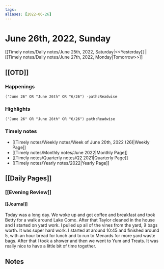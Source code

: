 ```yaml
---
tags:
aliases: [2022-06-26]
---
```


# June 26th, 2022, Sunday

[[Timely notes/Daily notes/June 25th, 2022, Saturday|<<Yesterday]] | [[Timely notes/Daily notes/June 27th, 2022, Monday|Tomorrow>>]]

## [[OTD]]

### Happenings

```query
("June 26" OR "June 26th" OR "6/26") -path:Readwise
```

### Highlights

```query
("June 26" OR "June 26th" OR "6/26") path:Readwise
```

### Timely notes
- [[Timely notes/Weekly notes/Week of June 20th, 2022 (26)|Weekly Page]]
- [[Timely notes/Monthly notes/June 2022|Monthly Page]]
- [[Timely notes/Quarterly notes/Q2 2021|Quarterly Page]]
- [[Timely notes/Yearly notes/2022|Yearly Page]]

## [[Daily Pages]]

### [[Evening Review]]

#### [[Journal]]

Today was a long day. We woke up and got coffee and breakfast and took Betty for a walk around Lake Como. After that Taylor cleaned in the house and I started on yard work. I pulled up all of the vines from the yard, 9 bags worth. It was super hard work. I started at around 10:45 and finished around 5, with an hour bread for lunch and to run to Menards for more yard waste bags. After that I took a shower and then we went to Yum and Treats. It was really nice to have a little bit of time together.

## Notes
